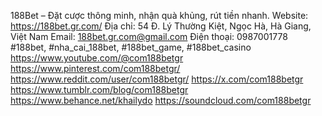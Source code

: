 188Bet – Đặt cược thông minh, nhận quà khủng, rút tiền nhanh.
Website: https://188bet.gr.com/
Địa chỉ: 54 Đ. Lý Thường Kiệt, Ngọc Hà, Hà Giang, Việt Nam
Email: 188bet.gr.com@gmail.com
Điện thoại: 0987001778
#188bet, #nha_cai_188bet, #188bet_game, #188bet_casino
https://www.youtube.com/@com188betgr
https://www.pinterest.com/com188betgr/
https://www.reddit.com/user/com188betgr/
https://x.com/com188betgr
https://www.tumblr.com/blog/com188betgr
https://www.behance.net/khailydo
https://soundcloud.com/com188betgr